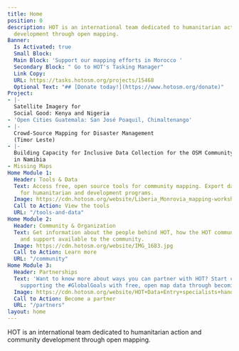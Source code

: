 ```yaml
---
title: Home
position: 0
description: HOT is an international team dedicated to humanitarian action and community
  development through open mapping.
Banner:
  Is Activated: true
  Small Block: 
  Main Block: 'Support our mapping efforts in Morocco '
  Secondary Block: " Go to HOT's Tasking Manager"
  Link Copy: 
  URL: https://tasks.hotosm.org/projects/15468
  Optional Text: "## [Donate today!](https://www.hotosm.org/donate)"
Project:
- |-
  Satellite Imagery for
  Social Good: Kenya and Nigeria
- 'Open Cities Guatemala: San José Poaquil, Chimaltenango'
- |-
  Crowd-Source Mapping for Disaster Management
  (Timor Leste)
- |-
  Building Capacity for Inclusive Data Collection for the OSM Community
  in Namibia
- Missing Maps
Home Module 1:
  Header: Tools & Data
  Text: Access free, open source tools for community mapping. Export data from OpenStreetMap
    for humanitarian and development programs.
  Image: https://cdn.hotosm.org/website/Liberia_Monrovia_mapping-workshops_IMG_20170427_111804.jpg
  Call to Action: View the tools
  URL: "/tools-and-data"
Home Module 2:
  Header: Community & Organization
  Text: Get information about the people behind HOT, how the HOT community is organized,
    and support available to the community.
  Image: https://cdn.hotosm.org/website/IMG_1683.jpg
  Call to Action: Learn more
  URL: "/community"
Home Module 3:
  Header: Partnerships
  Text: 'Want to know more about ways you can partner with HOT? Start creating and
    supporting the #GlobalGoals with free, open map data through becoming a partner.'
  Image: https://cdn.hotosm.org/website/HOT+Data+Entry+specialists+handed+over+framed,+printed+maps+back+to+the+village+offices.+HOT+IndonesiaRiyadi+Wibowo+cropped.jpeg
  Call to Action: Become a partner
  URL: "/partners"
layout: home
---
```


HOT is an international team dedicated to <span>humanitarian action and community development </span><span>through open mapping.</span>
